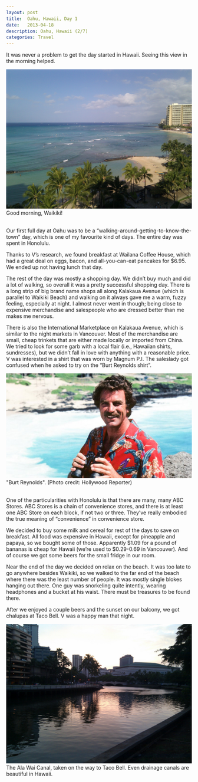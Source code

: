 ```yaml
---
layout: post
title:  Oahu, Hawaii, Day 1
date:   2013-04-18
description: Oahu, Hawaii (2/7)
categories: Travel
---
```

It was never a problem to get the day started in Hawaii. Seeing this view in the morning helped.
<div class="img_row">
	<img class="col three" src="/img/2013-04-18-a.jpg">
</div>
<div class="col three caption">
	Good morning, Waikiki! 
</div>
<br/>

Our first full day at Oahu was to be a “walking-around-getting-to-know-the-town” day, which is one of my favourite kind of days. The entire day was spent in Honolulu.

Thanks to V’s research, we found breakfast at Wailana Coffee House, which had a great deal on eggs, bacon, and all-you-can-eat pancakes for $6.95. We ended up not having lunch that day.

The rest of the day was mostly a shopping day.  We didn’t buy much and did a lot of walking, so overall it was a pretty successful shopping day. There is a long strip of big brand name shops all along Kalakaua Avenue (which is parallel to Waikiki Beach) and walking on it always gave me a warm, fuzzy feeling, especially at night. I almost never went in though; being close to expensive merchandise and salespeople who are dressed better than me makes me nervous.

There is also the International Marketplace on Kalakaua Avenue, which is similar to the night markets in Vancouver. Most of the merchandise are small, cheap trinkets that are either made locally or imported from China.  We tried to look for some garb with a local flair (i.e., Hawaiian shirts, sundresses), but we didn’t fall in love with anything with a reasonable price. V was interested in a shirt that was worn by Magnum P.I. The saleslady got confused when he asked to try on the “Burt Reynolds shirt”.
<div class="img_row">
	<img class="col three" src="/img/2013-04-18-c.jpg">
</div>
<div class="col three caption">
	"Burt Reynolds". (Photo credit: Hollywood Reporter) 
</div>
<br/>

One of the particularities with Honolulu is that there are many, many ABC Stores. ABC Stores is a chain of convenience stores, and there is at least one ABC Store on each block, if not two or three. They’ve really embodied the true meaning of “convenience” in convenience store.

We decided to buy some milk and cereal for rest of the days to save on breakfast. All food was expensive in Hawaii, except for pineapple and papaya, so we bought some of those. Apparently $1.09 for a pound of bananas is cheap for Hawaii (we’re used to $0.29-0.69 in Vancouver). And of course we got some beers for the small fridge in our room.

Near the end of the day we decided on relax on the beach. It was too late to go anywhere besides Waikiki, so we walked to the far end of the beach where there was the least number of people. It was mostly single blokes hanging out there. One guy was snorkeling quite intently, wearing headphones and a bucket at his waist. There must be treasures to be found there.

After we enjoyed a couple beers and the sunset on our balcony, we got chalupas at Taco Bell. V was a happy man that night.
<div class="img_row">
	<img class="col three" src="/img/2013-04-18-b.jpg">
</div>
<div class="col three caption">
	The Ala Wai Canal, taken on the way to Taco Bell. Even drainage canals are beautiful in Hawaii. 
</div>
<br/>
